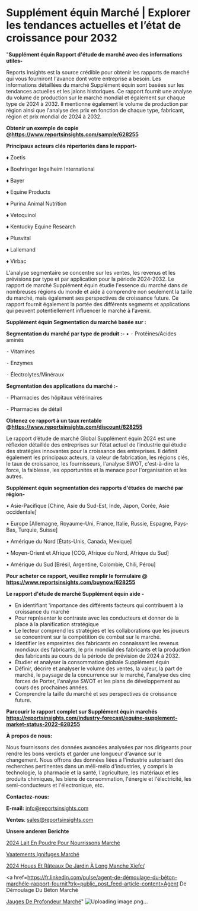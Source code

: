 # Supplément équin Marché | Explorer les tendances actuelles et l’état de croissance pour 2032

"<strong>Supplément équin Rapport d'étude de marché avec des informations utiles-</strong>

Reports Insights est la source crédible pour obtenir les rapports de marché qui vous fourniront l'avance dont votre entreprise a besoin. Les informations détaillées du marché Supplément équin sont basées sur les tendances actuelles et les jalons historiques. Ce rapport fournit une analyse du volume de production sur le marché mondial et également sur chaque type de 2024 à 2032. Il mentionne également le volume de production par région ainsi que l'analyse des prix en fonction de chaque type, fabricant, région et prix mondial de 2024 à 2032.

<strong><b>Obtenir un exemple de copie @</b></strong><a href=https://www.reportsinsights.com/sample/628255><strong><b>https://www.reportsinsights.com/sample/628255</b></strong></a>

<b>Principaux acteurs clés répertoriés dans le rapport-</b>

<b> </b>♦ Zoetis

♦ Boehringer Ingelheim International

♦ Bayer

♦ Equine Products

♦ Purina Animal Nutrition

♦ Vetoquinol

♦ Kentucky Equine Research

♦ Plusvital

♦ Lallemand

♦ Virbac

L'analyse segmentaire se concentre sur les ventes, les revenus et les prévisions par type et par application pour la période 2024-2032. Le rapport de marché Supplément équin étudie l'essence du marché dans de nombreuses régions du monde et aide à comprendre non seulement la taille du marché, mais également ses perspectives de croissance future. Ce rapport fournit également la portée des différents segments et applications qui peuvent potentiellement influencer le marché à l'avenir.

<strong>Supplément équin Segmentation du marché basée sur :</strong>

<strong>Segmentation du marché par type de produit :-</strong>
•
⁃ Protéines/Acides aminés

⁃ Vitamines

⁃ Enzymes

⁃ Électrolytes/Minéraux

<strong>Segmentation des applications du marché :-</strong>

⁃ Pharmacies des hôpitaux vétérinaires

⁃ Pharmacies de détail

<strong><b>Obtenez ce rapport à un taux rentable @</b></strong><a href=https://www.reportsinsights.com/discount/628255><strong><b>https://www.reportsinsights.com/discount/628255</b></strong></a>

Le rapport d’étude de marché Global Supplément équin 2024 est une réflexion détaillée des entreprises sur l’état actuel de l’industrie qui étudie des stratégies innovantes pour la croissance des entreprises. Il définit également les principaux acteurs, la valeur de fabrication, les régions clés, le taux de croissance, les fournisseurs, l'analyse SWOT, c'est-à-dire la force, la faiblesse, les opportunités et la menace pour l'organisation et les autres.

<strong>Supplément équin segmentation des rapports d'études de marché par région-</strong>

• Asie-Pacifique [Chine, Asie du Sud-Est, Inde, Japon, Corée, Asie occidentale]

• Europe [Allemagne, Royaume-Uni, France, Italie, Russie, Espagne, Pays-Bas, Turquie, Suisse]

• Amérique du Nord [États-Unis, Canada, Mexique]

• Moyen-Orient et Afrique [CCG, Afrique du Nord, Afrique du Sud]

• Amérique du Sud [Brésil, Argentine, Colombie, Chili, Pérou]

<strong>Pour acheter ce rapport, veuillez remplir le formulaire @   <a href=https://www.reportsinsights.com/buynow/628255>https://www.reportsinsights.com/buynow/628255</a></strong>

<strong>Le rapport d'étude de marché Supplément équin aide -</strong>
<ul>
  <li>En identifiant 'importance des différents facteurs qui contribuent à la croissance du marché</li>
  <li>Pour représenter le contraste avec les conducteurs et donner de la place à la planification stratégique</li>
  <li>Le lecteur comprend les stratégies et les collaborations que les joueurs se concentrent sur la compétition de combat sur le marché.</li>
  <li>Identifier les empreintes des fabricants en connaissant les revenus mondiaux des fabricants, le prix mondial des fabricants et la production des fabricants au cours de la période de prévision de 2024 à 2032.</li>
  <li>Étudier et analyser la consommation globale Supplément équin</li>
  <li>Définir, décrire et analyser le volume des ventes, la valeur, la part de marché, le paysage de la concurrence sur le marché, l'analyse des cinq forces de Porter, l'analyse SWOT et les plans de développement au cours des prochaines années.</li>
  <li>Comprendre la taille du marché et ses perspectives de croissance future.</li>
</ul>

<strong>Parcourir le rapport complet sur Supplément équin marchés <a href=https://reportsinsights.com/industry-forecast/equine-supplement-market-status-2022-628255>https://reportsinsights.com/industry-forecast/equine-supplement-market-status-2022-628255</a></strong>

<strong>À propos de nous:</strong>

Nous fournissons des données avancées analysées par nos dirigeants pour rendre les bons verdicts et garder une longueur d'avance sur le changement. Nous offrons des données liées à l'industrie autorisant des recherches pertinentes dans un méli-mélo d'industries, y compris la technologie, la pharmacie et la santé, l'agriculture, les matériaux et les produits chimiques, les biens de consommation, l'énergie et l'électricité, les semi-conducteurs et l'électronique, etc.

<strong>Contactez-nous:</strong>

<strong>E-mail:</strong> <a href=mailto:info@reportsinsights.com>info@reportsinsights.com</a>

<strong>Ventes</strong>: <a href=mailto:sales@reportsinsights.com>sales@reportsinsights.com</a>

<strong>Unsere anderen Berichte</strong>

<a href=https://www.linkedin.com/pulse/2024-lait-en-poudre-pour-nourrissons-march%C3%A9-rxh8c/>2024 Lait En Poudre Pour Nourrissons Marché</a>

<a href=https://www.linkedin.com/pulse/v%C3%AAtements-ignifuges-march%C3%A9-2024-part-croissance-0proc/>Vaatements Ignifuges Marché</a>

<a href=https://www.linkedin.com/pulse/2024-houes-et-râteaux-de-jardin-à-long-manche-xiefc/>2024 Houes Et Râteaux De Jardin À Long Manche Xiefc/</a>

<a href=https://fr.linkedin.com/pulse/agent-de-démoulage-du-béton-marchéle-rapport-fournit?trk=public_post_feed-article-content>Agent De Démoulage Du Béton Marché</a>

<a href=https://www.linkedin.com/pulse/jauges-de-profondeur-march%C3%A9-analyse-des-parts-9l3qf/>Jauges De Profondeur Marché</a>"
![Uploading image.png…]()
